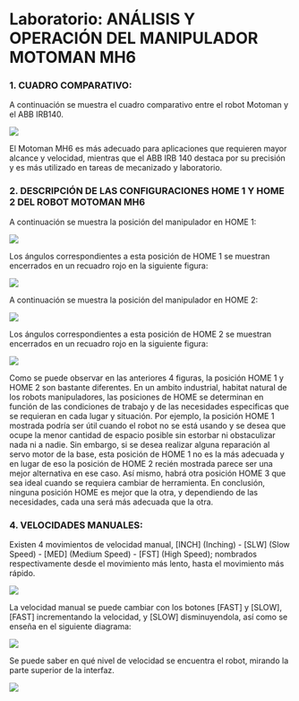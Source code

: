 # Laboratorio: ANÁLISIS Y OPERACIÓN DEL MANIPULADOR MOTOMAN MH6

### 1. CUADRO COMPARATIVO:

A continuación se muestra el cuadro comparativo entre el robot Motoman y el ABB IRB140.

![](https://github.com/ayromerod/Lab_Motoman_MH6/blob/main/Figuras/CuadroComparativo.PNG?raw=true)

El Motoman MH6 es más adecuado para aplicaciones que requieren mayor alcance y velocidad, mientras que el ABB IRB 140 destaca por su precisión y es más utilizado en tareas de mecanizado y laboratorio.

### 2. DESCRIPCIÓN DE LAS CONFIGURACIONES HOME 1 Y HOME 2 DEL ROBOT MOTOMAN MH6

A continuación se muestra la posición del manipulador en HOME 1:

![](https://github.com/ayromerod/Lab_Motoman_MH6/blob/main/Figuras/Home1.jpg?raw=true)

Los ángulos correspondientes a esta posición de HOME 1 se muestran encerrados en un recuadro rojo en la siguiente figura:

![](https://github.com/ayromerod/Lab_Motoman_MH6/blob/main/Figuras/Home1_angulos.jpg?raw=true)

A continuación se muestra la posición del manipulador en HOME 2:

![](https://github.com/ayromerod/Lab_Motoman_MH6/blob/main/Figuras/Home2.jpg?raw=true)

Los ángulos correspondientes a esta posición de HOME 2 se muestran encerrados en un recuadro rojo en la siguiente figura:

![](https://github.com/ayromerod/Lab_Motoman_MH6/blob/main/Figuras/Home2_angulos.jpg?raw=true)

Como se puede observar en las anteriores 4 figuras, la posición HOME 1 y HOME 2 son bastante diferentes. En un ambito industrial, habitat natural de los robots manipuladores, las posiciones de HOME se determinan en función de las condiciones de trabajo y de las necesidades especificas que se requieran en cada lugar y situación. Por ejemplo, la posición HOME 1 mostrada podría ser útil cuando el robot no se está usando y se desea que ocupe la menor cantidad de espacio posible sin estorbar ni obstaculizar nada ni a nadie. Sin embargo, si se desea realizar alguna reparación al servo motor de la base, esta posición de HOME 1 no es la más adecuada y en lugar de eso la posición de HOME 2 recién mostrada parece ser una mejor alternativa en ese caso. Así mismo, habrá otra posición HOME 3 que sea ideal cuando se requiera cambiar de herramienta. En conclusión, ninguna posición HOME es mejor que la otra, y dependiendo de las necesidades, cada una será más adecuada que la otra. 


### 4. VELOCIDADES MANUALES:

Existen 4 movimientos de velocidad manual, [INCH] (Inching) - [SLW] (Slow Speed) - [MED] (Medium Speed) - [FST] (High Speed); nombrados respectivamente desde el movimiento más lento, hasta el movimiento más rápido.

![](https://github.com/ayromerod/Lab_Motoman_MH6/blob/main/Figuras/DX100MH6%20UN%20v2.pptx.pdf-image-085.jpg?raw=true)

La velocidad manual se puede cambiar con los botones [FAST] y [SLOW], [FAST] incrementando la velocidad, y [SLOW] disminuyendola, así como se enseña en el siguiente diagrama:

![](https://github.com/ayromerod/Lab_Motoman_MH6/blob/main/Figuras/DX100MH6%20UN%20v2.pptx.pdf-image-086.jpg?raw=true)

Se puede saber en qué nivel de velocidad se encuentra el robot, mirando la parte superior de la interfaz.

![](https://github.com/ayromerod/Lab_Motoman_MH6/blob/main/Figuras/DX100MH6%20UN%20v2.pptx.pdf-image-038.jpg?raw=true)
